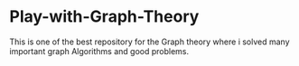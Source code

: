 # Play-with-Graph-Theory
This is one of the best repository for the Graph theory where i solved many important graph Algorithms and good problems. 

